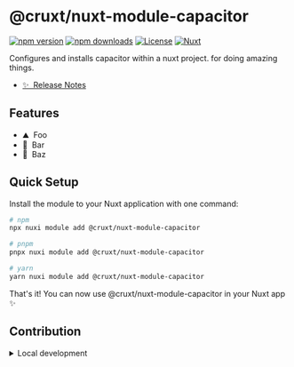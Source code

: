 <!--
Get your module up and running quickly.

Find and replace all on all files (CMD+SHIFT+F):
- Name: @cruxt/nuxt-module-capacitor
- Package name: @cruxt/nuxt-module-capacitor
- Description: Configures and installs capacitor within a nuxt project.
-->

# @cruxt/nuxt-module-capacitor

[![npm version][npm-version-src]][npm-version-href]
[![npm downloads][npm-downloads-src]][npm-downloads-href]
[![License][license-src]][license-href]
[![Nuxt][nuxt-src]][nuxt-href]

Configures and installs capacitor within a nuxt project. for doing amazing things.

- [✨ &nbsp;Release Notes](/CHANGELOG.md)
<!-- - [🏀 Online playground](https://stackblitz.com/github/@cruxt/nuxt-module-capacitor?file=playground%2Fapp.vue) -->
<!-- - [📖 &nbsp;Documentation](https://example.com) -->

## Features

<!-- Highlight some of the features your module provide here -->
- ⛰ &nbsp;Foo
- 🚠 &nbsp;Bar
- 🌲 &nbsp;Baz

## Quick Setup

Install the module to your Nuxt application with one command:

```bash
# npm
npx nuxi module add @cruxt/nuxt-module-capacitor

# pnpm
pnpx nuxi module add @cruxt/nuxt-module-capacitor

# yarn
yarn nuxi module add @cruxt/nuxt-module-capacitor
```

That's it! You can now use @cruxt/nuxt-module-capacitor in your Nuxt app ✨

## Contribution

<!-- markdownlint-disable MD033 -->
<details>
  <summary>Local development</summary>
  
  ```bash
  # Install dependencies
  pnpm install
  
  # Generate type stubs
  pnpm run dev:prepare
  
  # Develop with the playground
  pnpm run dev
  
  # Build the playground
  pnpm run dev:build
  
  # Run ESLint
  pnpm run lint
  
  # Run Vitest
  pnpm run test
  pnpm run test:watch
  
  # Release new version
  pnpm run release
  ```

</details>

<!-- Badges -->
[npm-version-src]: https://img.shields.io/npm/v/@cruxt/nuxt-module-capacitor/latest.svg?style=flat&colorA=020420&colorB=00DC82
[npm-version-href]: https://npmjs.com/package/@cruxt/nuxt-module-capacitor

[npm-downloads-src]: https://img.shields.io/npm/dm/@cruxt/nuxt-module-capacitor.svg?style=flat&colorA=020420&colorB=00DC82
[npm-downloads-href]: https://npm.chart.dev/@cruxt/nuxt-module-capacitor

[license-src]: https://img.shields.io/npm/l/@cruxt/nuxt-module-capacitor.svg?style=flat&colorA=020420&colorB=00DC82
[license-href]: https://npmjs.com/package/@cruxt/nuxt-module-capacitor

[nuxt-src]: https://img.shields.io/badge/Nuxt-020420?logo=nuxt.js
[nuxt-href]: https://nuxt.com
